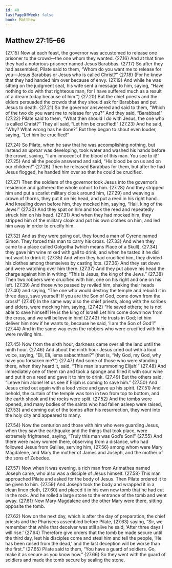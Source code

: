 ```yaml
---
id: 40
lastPageOfWeek: false
book: Matthew
---
```


## Matthew 27:15–66

{27.15} Now at each feast, the governor was accustomed to release one prisoner to the crowd—the one whom they wanted. {27.16} And at that time they had a notorious prisoner named Jesus Barabbas. {27.17} So after they had assembled, Pilate said to them, “Whom do you want me to release for you—Jesus Barabbas or Jesus who is called Christ?” {27.18} (For he knew that they had handed him over because of envy. {27.19} And while he was sitting on the judgment seat, his wife sent a message to him, saying, “Have nothing to do with that righteous man, for I have suffered much as a result of a dream today because of him.”) {27.20} But the chief priests and the elders persuaded the crowds that they should ask for Barabbas and put Jesus to death. {27.21} So the governor answered and said to them, “Which of the two do you want me to release for you?” And they said, “Barabbas!” {27.22} Pilate said to them, “What then should I do with Jesus, the one who is called Christ?” They all said, “Let him be crucified!” {27.23} And he said, “Why? What wrong has he done?” But they began to shout even louder, saying, “Let him be crucified!”

{27.24} So Pilate, when he saw that he was accomplishing nothing, but instead an uproar was developing, took water and washed his hands before the crowd, saying, “I am innocent of the blood of this man. You see to it!” {27.25} And all the people answered and said, “His blood be on us and on our children!” {27.26} Then he released Barabbas for them, but after he had Jesus flogged, he handed him over so that he could be crucified.

{27.27} Then the soldiers of the governor took Jesus into the governor’s residence and gathered the whole cohort to him. {27.28} And they stripped him and put a scarlet military cloak around him, {27.29} and weaving a crown of thorns, they put it on his head, and put a reed in his right hand. And kneeling down before him, they mocked him, saying, “Hail, king of the Jews!” {27.30} And they spat on him and took the reed and repeatedly struck him on his head. {27.31} And when they had mocked him, they stripped him of the military cloak and put his own clothes on him, and led him away in order to crucify him.

{27.32} And as they were going out, they found a man of Cyrene named Simon. They forced this man to carry his cross. {27.33} And when they came to a place called Golgotha (which means Place of a Skull), {27.34} they gave him wine mixed with gall to drink, and when he tasted it he did not want to drink it. {27.35} And when they had crucified him, they divided his clothes among themselves by casting lots. {27.36} And they sat down and were watching over him there. {27.37} And they put above his head the charge against him in writing: “This is Jesus, the king of the Jews.” {27.38} Then two robbers were crucified with him, one on his right and one on his left. {27.39} And those who passed by reviled him, shaking their heads {27.40} and saying, “The one who would destroy the temple and rebuild it in three days, save yourself! If you are the Son of God, come down from the cross!” {27.41} In the same way also the chief priests, along with the scribes and elders, were mocking him, saying, {27.42} “He saved others; he is not able to save himself! He is the king of Israel! Let him come down now from the cross, and we will believe in him! {27.43} He trusts in God; let him deliver him now if he wants to, because he said, ‘I am the Son of God’!” {27.44} And in the same way even the robbers who were crucified with him were reviling him.

{27.45} Now from the sixth hour, darkness came over all the land until the ninth hour. {27.46} And about the ninth hour Jesus cried out with a loud voice, saying, “Eli, Eli, lema sabachthani?” (that is, “My God, my God, why have you forsaken me?”) {27.47} And some of those who were standing there, when they heard it, said, “This man is summoning Elijah!” {27.48} And immediately one of them ran and took a sponge and filled it with sour wine and put it on a reed and gave it to him to drink. {27.49} But the others said, “Leave him alone! let us see if Elijah is coming to save him.” {27.50} And Jesus cried out again with a loud voice and gave up his spirit. {27.51} And behold, the curtain of the temple was torn in two from top to bottom, and the earth shook and the rocks were split. {27.52} And the tombs were opened, and many bodies of the saints who had fallen asleep were raised, {27.53} and coming out of the tombs after his resurrection, they went into the holy city and appeared to many.

{27.54} Now the centurion and those with him who were guarding Jesus, when they saw the earthquake and the things that took place, were extremely frightened, saying, “Truly this man was God’s Son!” {27.55} And there were many women there, observing from a distance, who had followed Jesus from Galilee, serving him, {27.56} among whom were Mary Magdalene, and Mary the mother of James and Joseph, and the mother of the sons of Zebedee.

{27.57} Now when it was evening, a rich man from Arimathea named Joseph came, who also was a disciple of Jesus himself. {27.58} This man approached Pilate and asked for the body of Jesus. Then Pilate ordered it to be given to him. {27.59} And Joseph took the body and wrapped it in a clean linen cloth, {27.60} and placed it in his own new tomb that he had cut in the rock. And he rolled a large stone to the entrance of the tomb and went away. {27.61} Now Mary Magdalene and the other Mary were there, sitting opposite the tomb.

{27.62} Now on the next day, which is after the day of preparation, the chief priests and the Pharisees assembled before Pilate, {27.63} saying, “Sir, we remember that while that deceiver was still alive he said, ‘After three days I will rise.’ {27.64} Therefore give orders that the tomb be made secure until the third day, lest his disciples come and steal him and tell the people, ‘He has been raised from the dead,’ and the last deception will be worse than the first.” {27.65} Pilate said to them, “You have a guard of soldiers. Go, make it as secure as you know how.” {27.66} So they went with the guard of soldiers and made the tomb secure by sealing the stone.
